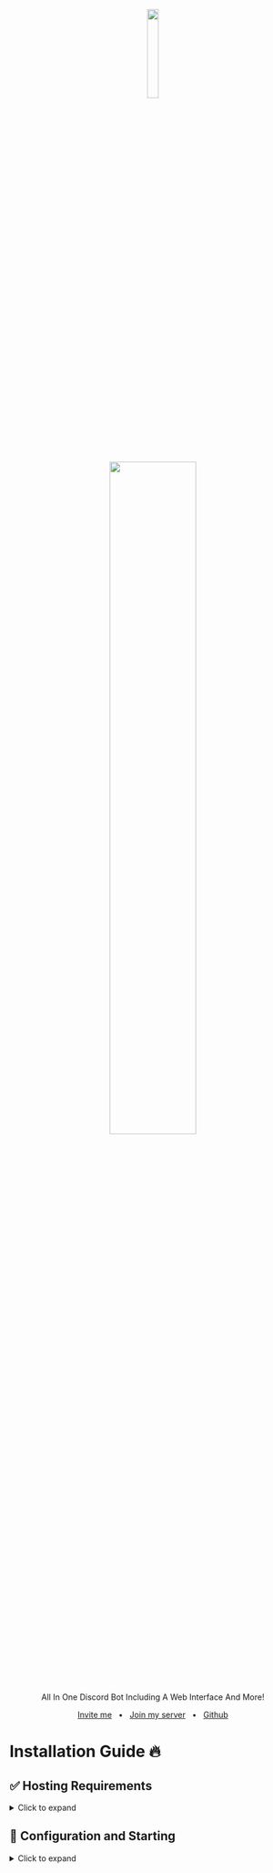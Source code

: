 <p align="center"><img width="20%" src="[https://cdn.discordapp.com/avatars/964969199837524009/23bf54883d2cca920be568d84340bb6a.webp?size=4096](https://media.discordapp.net/attachments/998177673236979773/1019927311748956220/Fernandos_Utilities.png?width=160&height=160)"/></p>
<p align="center"><img width="55%" src="https://raw.githubusercontent.com/Nightwatch/nightwatch/master/img/slogan.png"/></p>

<p align="center">All In One Discord Bot Including A Web Interface And More!</p>
<p align="center"><a href="[https://discord.com/api/oauth2/authorize?client_id=882311254423765012&permissions=8&scope=bot](https://discord.com/api/oauth2/authorize?client_id=941305934809010186&permissions=8&scope=bot%20applications.commands)">Invite me</a>&nbsp;&nbsp;&nbsp;•&nbsp;&nbsp;&nbsp;<a href="
https://discord.gg/SzP9BdFPYF">Join my server</a>&nbsp;&nbsp;&nbsp;•&nbsp;&nbsp;&nbsp;<a href="[https://dash.nexusx.dev/](https://github.com/Fernandopek211)">Github</a></p>

# Installation Guide 🔥

## ✅ Hosting Requirements

<details>
  <summary>Click to expand</summary>

  * [nodejs](https://nodejs.org) version 16.6 or higher, I recommend the latest STABLE version
  * A VPS would be advised, so you don't need to keep your PC/laptop/RasPi 24/7 online! [Click here for a Repl setup](<repl link>)).

</details>

 ## 🤖 Configuration and Starting

<details>
  <summary>Click to expand</summary>

  **NOTE:** *You can do the exact same configuration inside of the `example.env` file, just make sure to rename it to `.env` or use environment variables!*

   1. Fill in all required data in `config.json ` **NOTE:** *If you're on replit.com, it is exposed to everyone!(use process.env instead)*
   2. Fill in all required data in the `.json` 
   3. You can adjust some settings in the other `.json` Files, **BUT PLEASE __KEEP__ MY CREDITS & ADS!** This is the only way on how my hard work is "revenued".
   4. Now start the bot by opening a cmd line in that folder and typing: `node .` or `node index.js`

</details>
